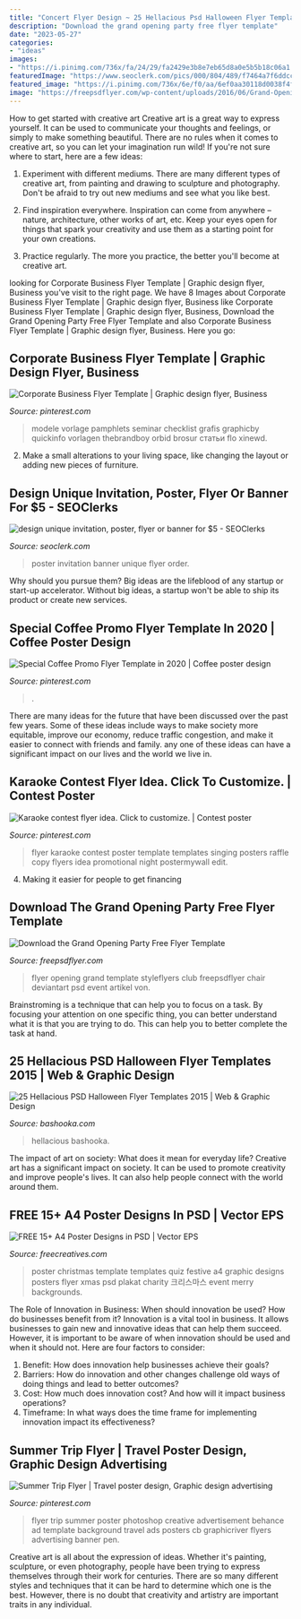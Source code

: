 ```yaml
---
title: "Concert Flyer Design ~ 25 Hellacious Psd Halloween Flyer Templates 2015"
description: "Download the grand opening party free flyer template"
date: "2023-05-27"
categories:
- "ideas"
images:
- "https://i.pinimg.com/736x/fa/24/29/fa2429e3b8e7eb65d8a0e5b5b18c06a1.jpg"
featuredImage: "https://www.seoclerk.com/pics/000/804/489/f7464a7f6ddcc957e421d5b673ede75e.png"
featured_image: "https://i.pinimg.com/736x/6e/f0/aa/6ef0aa30118d0038f4f88b0d0baf704a--poster-templates-karaoke.jpg"
image: "https://freepsdflyer.com/wp-content/uploads/2016/06/Grand-Opening-Party-Flyer-FreePSDFlyer-com.jpg"
---
```



How to get started with creative art
Creative art is a great way to express yourself. It can be used to communicate your thoughts and feelings, or simply to make something beautiful. There are no rules when it comes to creative art, so you can let your imagination run wild! If you're not sure where to start, here are a few ideas:
1. Experiment with different mediums. There are many different types of creative art, from painting and drawing to sculpture and photography. Don't be afraid to try out new mediums and see what you like best.

2. Find inspiration everywhere. Inspiration can come from anywhere – nature, architecture, other works of art, etc. Keep your eyes open for things that spark your creativity and use them as a starting point for your own creations.

3. Practice regularly. The more you practice, the better you'll become at creative art.

	

		
looking for Corporate Business Flyer Template | Graphic design flyer, Business you've visit to the right page. We have 8 Images about Corporate Business Flyer Template | Graphic design flyer, Business like Corporate Business Flyer Template | Graphic design flyer, Business, Download the Grand Opening Party Free Flyer Template and also Corporate Business Flyer Template | Graphic design flyer, Business. Here you go:
		
    
## Corporate Business Flyer Template | Graphic Design Flyer, Business

<img loading=lazy src="https://i.pinimg.com/736x/d0/41/f8/d041f8de2842d98c4c836377c1d1ee08.jpg" onerror="this.onerror=null;this.src='https://tse1.mm.bing.net/th?id=OIP.zmt_gjYefuipdyplvipoMQHaKJ&amp;pid=15.1';" alt="Corporate Business Flyer Template | Graphic design flyer, Business">

_Source: pinterest.com_

>modele vorlage pamphlets seminar checklist grafis graphicby quickinfo vorlagen thebrandboy orbid brosur статьи flo xinewd. 

	

2. Make a small alterations to your living space, like changing the layout or adding new pieces of furniture. 

    
## Design Unique Invitation, Poster, Flyer Or Banner For $5 - SEOClerks

<img loading=lazy src="https://www.seoclerk.com/pics/000/804/489/f7464a7f6ddcc957e421d5b673ede75e.png" onerror="this.onerror=null;this.src='https://tse4.mm.bing.net/th?id=OIP.90ZKf23cyVfkIdW2c-3nXgHaKe&amp;pid=15.1';" alt="design unique invitation, poster, flyer or banner for $5 - SEOClerks">

_Source: seoclerk.com_

>poster invitation banner unique flyer order. 

	

Why should you pursue them?
Big ideas are the lifeblood of any startup or start-up accelerator. Without big ideas, a startup won't be able to ship its product or create new services.

    
## Special Coffee Promo Flyer Template In 2020 | Coffee Poster Design

<img loading=lazy src="https://i.pinimg.com/736x/fa/24/29/fa2429e3b8e7eb65d8a0e5b5b18c06a1.jpg" onerror="this.onerror=null;this.src='https://tse2.mm.bing.net/th?id=OIP.MZusPIdFSItaZbX4uc9aWQHaJ4&amp;pid=15.1';" alt="Special Coffee Promo Flyer Template in 2020 | Coffee poster design">

_Source: pinterest.com_

>. 

	

There are many ideas for the future that have been discussed over the past few years. Some of these ideas include ways to make society more equitable, improve our economy, reduce traffic congestion, and make it easier to connect with friends and family. any one of these ideas can have a significant impact on our lives and the world we live in.

    
## Karaoke Contest Flyer Idea. Click To Customize. | Contest Poster

<img loading=lazy src="https://i.pinimg.com/736x/6e/f0/aa/6ef0aa30118d0038f4f88b0d0baf704a--poster-templates-karaoke.jpg" onerror="this.onerror=null;this.src='https://tse3.mm.bing.net/th?id=OIP.Ap6H4lAbF1QwPTH88_cQoAHaLH&amp;pid=15.1';" alt="Karaoke contest flyer idea. Click to customize. | Contest poster">

_Source: pinterest.com_

>flyer karaoke contest poster template templates singing posters raffle copy flyers idea promotional night postermywall edit. 

	

4. Making it easier for people to get financing 

    
## Download The Grand Opening Party Free Flyer Template

<img loading=lazy src="https://freepsdflyer.com/wp-content/uploads/2016/06/Grand-Opening-Party-Flyer-FreePSDFlyer-com.jpg" onerror="this.onerror=null;this.src='https://tse3.mm.bing.net/th?id=OIP.aJlMi4tyZcuTpCRvcYrL2wHaKs&amp;pid=15.1';" alt="Download the Grand Opening Party Free Flyer Template">

_Source: freepsdflyer.com_

>flyer opening grand template styleflyers club freepsdflyer chair deviantart psd event artikel von. 

	

Brainstroming is a technique that can help you to focus on a task. By focusing your attention on one specific thing, you can better understand what it is that you are trying to do. This can help you to better complete the task at hand.

    
## 25 Hellacious PSD Halloween Flyer Templates 2015 | Web &amp; Graphic Design

<img loading=lazy src="https://bashooka.com/wp-content/uploads/2015/09/halloween-flyer-psd-2015-1.jpg" onerror="this.onerror=null;this.src='https://tse4.mm.bing.net/th?id=OIP.VkDcfcoqvMGebYUbPt6PowHaKG&amp;pid=15.1';" alt="25 Hellacious PSD Halloween Flyer Templates 2015 | Web &amp; Graphic Design">

_Source: bashooka.com_

>hellacious bashooka. 

	

The impact of art on society: What does it mean for everyday life?
Creative art has a significant impact on society. It can be used to promote creativity and improve people's lives. It can also help people connect with the world around them.

    
## FREE 15+ A4 Poster Designs In PSD | Vector EPS

<img loading=lazy src="https://images.freecreatives.com/wp-content/uploads/2015/03/Christmas-poster-template.jpg" onerror="this.onerror=null;this.src='https://tse2.mm.bing.net/th?id=OIP.XnCxldYtPXzIMqGmuiN22QHaKd&amp;pid=15.1';" alt="FREE 15+ A4 Poster Designs in PSD | Vector EPS">

_Source: freecreatives.com_

>poster christmas template templates quiz festive a4 graphic designs posters flyer xmas psd plakat charity 크리스마스 event merry backgrounds. 

	

The Role of Innovation in Business: When should innovation be used? How do businesses benefit from it?
Innovation is a vital tool in business. It allows businesses to gain new and innovative ideas that can help them succeed. However, it is important to be aware of when innovation should be used and when it should not. Here are four factors to consider:
1. Benefit: How does innovation help businesses achieve their goals?
2. Barriers: How do innovation and other changes challenge old ways of doing things and lead to better outcomes?
3. Cost: How much does innovation cost? And how will it impact business operations? 
4. Timeframe: In what ways does the time frame for implementing innovation impact its effectiveness?

    
## Summer Trip Flyer | Travel Poster Design, Graphic Design Advertising

<img loading=lazy src="https://i.pinimg.com/736x/38/e5/35/38e535e4960356a2b937ed81f8bd74a9.jpg" onerror="this.onerror=null;this.src='https://tse4.mm.bing.net/th?id=OIP.MduVTjSKmQA6tknk3nco2AHaKe&amp;pid=15.1';" alt="Summer Trip Flyer | Travel poster design, Graphic design advertising">

_Source: pinterest.com_

>flyer trip summer poster photoshop creative advertisement behance ad template background travel ads posters cb graphicriver flyers advertising banner pen. 

	

Creative art is all about the expression of ideas. Whether it's painting, sculpture, or even photography, people have been trying to express themselves through their work for centuries. There are so many different styles and techniques that it can be hard to determine which one is the best. However, there is no doubt that creativity and artistry are important traits in any individual.

